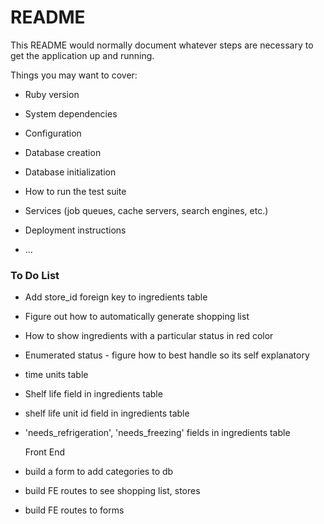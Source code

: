 # README

This README would normally document whatever steps are necessary to get the
application up and running.

Things you may want to cover:

- Ruby version

- System dependencies

- Configuration

- Database creation

- Database initialization

- How to run the test suite

- Services (job queues, cache servers, search engines, etc.)

- Deployment instructions

- ...

### To Do List

- Add store_id foreign key to ingredients table
- Figure out how to automatically generate shopping list
- How to show ingredients with a particular status in red color
- Enumerated status - figure how to best handle so its self explanatory

- time units table
- Shelf life field in ingredients table
- shelf life unit id field in ingredients table
- 'needs_refrigeration', 'needs_freezing' fields in ingredients table

  Front End

- build a form to add categories to db
- build FE routes to see shopping list, stores
- build FE routes to forms
